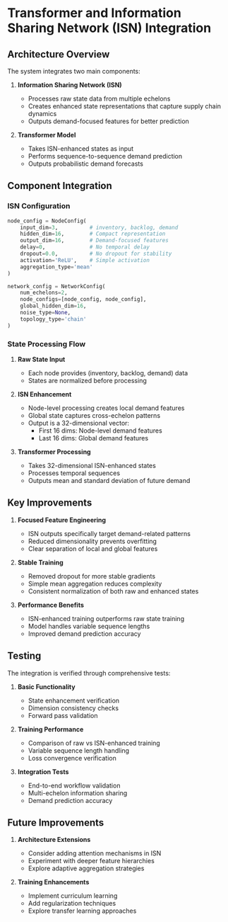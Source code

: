 # Transformer and Information Sharing Network (ISN) Integration

## Architecture Overview

The system integrates two main components:

1. **Information Sharing Network (ISN)**
   - Processes raw state data from multiple echelons
   - Creates enhanced state representations that capture supply chain dynamics
   - Outputs demand-focused features for better prediction

2. **Transformer Model**
   - Takes ISN-enhanced states as input
   - Performs sequence-to-sequence demand prediction
   - Outputs probabilistic demand forecasts

## Component Integration

### ISN Configuration
```python
node_config = NodeConfig(
    input_dim=3,          # inventory, backlog, demand
    hidden_dim=16,        # Compact representation
    output_dim=16,        # Demand-focused features
    delay=0,              # No temporal delay
    dropout=0.0,          # No dropout for stability
    activation='ReLU',    # Simple activation
    aggregation_type='mean'
)

network_config = NetworkConfig(
    num_echelons=2,
    node_configs=[node_config, node_config],
    global_hidden_dim=16,
    noise_type=None,
    topology_type='chain'
)
```

### State Processing Flow

1. **Raw State Input**
   - Each node provides (inventory, backlog, demand) data
   - States are normalized before processing

2. **ISN Enhancement**
   - Node-level processing creates local demand features
   - Global state captures cross-echelon patterns
   - Output is a 32-dimensional vector:
     - First 16 dims: Node-level demand features
     - Last 16 dims: Global demand features

3. **Transformer Processing**
   - Takes 32-dimensional ISN-enhanced states
   - Processes temporal sequences
   - Outputs mean and standard deviation of future demand

## Key Improvements

1. **Focused Feature Engineering**
   - ISN outputs specifically target demand-related patterns
   - Reduced dimensionality prevents overfitting
   - Clear separation of local and global features

2. **Stable Training**
   - Removed dropout for more stable gradients
   - Simple mean aggregation reduces complexity
   - Consistent normalization of both raw and enhanced states

3. **Performance Benefits**
   - ISN-enhanced training outperforms raw state training
   - Model handles variable sequence lengths
   - Improved demand prediction accuracy

## Testing

The integration is verified through comprehensive tests:

1. **Basic Functionality**
   - State enhancement verification
   - Dimension consistency checks
   - Forward pass validation

2. **Training Performance**
   - Comparison of raw vs ISN-enhanced training
   - Variable sequence length handling
   - Loss convergence verification

3. **Integration Tests**
   - End-to-end workflow validation
   - Multi-echelon information sharing
   - Demand prediction accuracy

## Future Improvements

1. **Architecture Extensions**
   - Consider adding attention mechanisms in ISN
   - Experiment with deeper feature hierarchies
   - Explore adaptive aggregation strategies

2. **Training Enhancements**
   - Implement curriculum learning
   - Add regularization techniques
   - Explore transfer learning approaches
